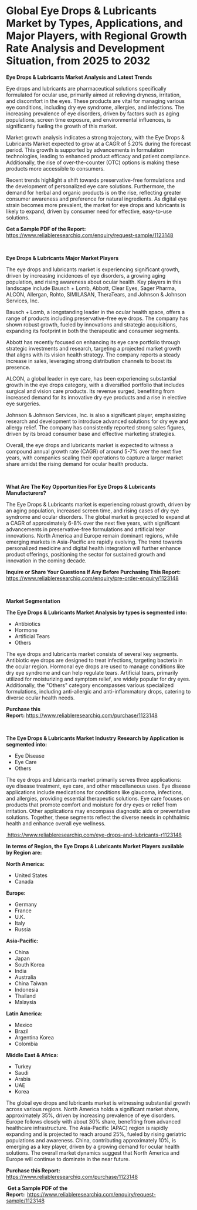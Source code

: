 <p><h1>Global Eye Drops & Lubricants Market by Types, Applications, and Major Players, with Regional Growth Rate Analysis and Development Situation, from 2025 to 2032</h1></p><p><strong>Eye Drops & Lubricants Market Analysis and Latest Trends</strong></p>
<p><p>Eye drops and lubricants are pharmaceutical solutions specifically formulated for ocular use, primarily aimed at relieving dryness, irritation, and discomfort in the eyes. These products are vital for managing various eye conditions, including dry eye syndrome, allergies, and infections. The increasing prevalence of eye disorders, driven by factors such as aging populations, screen time exposure, and environmental influences, is significantly fueling the growth of this market.</p><p>Market growth analysis indicates a strong trajectory, with the Eye Drops & Lubricants Market expected to grow at a CAGR of 5.20% during the forecast period. This growth is supported by advancements in formulation technologies, leading to enhanced product efficacy and patient compliance. Additionally, the rise of over-the-counter (OTC) options is making these products more accessible to consumers.</p><p>Recent trends highlight a shift towards preservative-free formulations and the development of personalized eye care solutions. Furthermore, the demand for herbal and organic products is on the rise, reflecting greater consumer awareness and preference for natural ingredients. As digital eye strain becomes more prevalent, the market for eye drops and lubricants is likely to expand, driven by consumer need for effective, easy-to-use solutions.</p></p>
<p><strong>Get a Sample PDF of the Report:&nbsp;</strong> <a href="https://www.reliableresearchiq.com/enquiry/request-sample/1123148?utm_campaign=2948&utm_medium=2&utm_source=Github&utm_content=ia&utm_term=19042025&utm_id=eye-drops-lubricants">https://www.reliableresearchiq.com/enquiry/request-sample/1123148</a></p>
<p>&nbsp;</p>
<p><strong>Eye Drops & Lubricants Major Market Players</strong></p>
<p><p>The eye drops and lubricants market is experiencing significant growth, driven by increasing incidences of eye disorders, a growing aging population, and rising awareness about ocular health. Key players in this landscape include Bausch + Lomb, Abbott, Clear Eyes, Sager Pharma, ALCON, Allergan, Rohto, SIMILASAN, TheraTears, and Johnson & Johnson Services, Inc.</p><p>Bausch + Lomb, a longstanding leader in the ocular health space, offers a range of products including preservative-free eye drops. The company has shown robust growth, fueled by innovations and strategic acquisitions, expanding its footprint in both the therapeutic and consumer segments.</p><p>Abbott has recently focused on enhancing its eye care portfolio through strategic investments and research, targeting a projected market growth that aligns with its vision health strategy. The company reports a steady increase in sales, leveraging strong distribution channels to boost its presence.</p><p>ALCON, a global leader in eye care, has been experiencing substantial growth in the eye drops category, with a diversified portfolio that includes surgical and vision care products. Its revenue surged, benefiting from increased demand for its innovative dry eye products and a rise in elective eye surgeries.</p><p>Johnson & Johnson Services, Inc. is also a significant player, emphasizing research and development to introduce advanced solutions for dry eye and allergy relief. The company has consistently reported strong sales figures, driven by its broad consumer base and effective marketing strategies.</p><p>Overall, the eye drops and lubricants market is expected to witness a compound annual growth rate (CAGR) of around 5-7% over the next five years, with companies scaling their operations to capture a larger market share amidst the rising demand for ocular health products.</p></p>
<p>&nbsp;</p>
<p><strong>What Are The Key Opportunities For Eye Drops & Lubricants Manufacturers?</strong></p>
<p><p>The Eye Drops & Lubricants market is experiencing robust growth, driven by an aging population, increased screen time, and rising cases of dry eye syndrome and ocular disorders. The global market is projected to expand at a CAGR of approximately 6-8% over the next five years, with significant advancements in preservative-free formulations and artificial tear innovations. North America and Europe remain dominant regions, while emerging markets in Asia-Pacific are rapidly evolving. The trend towards personalized medicine and digital health integration will further enhance product offerings, positioning the sector for sustained growth and innovation in the coming decade.</p></p>
<p><strong>Inquire or Share Your Questions If Any Before Purchasing This Report:</strong> <a href="https://www.reliableresearchiq.com/enquiry/pre-order-enquiry/1123148?utm_campaign=2948&utm_medium=2&utm_source=Github&utm_content=ia&utm_term=19042025&utm_id=eye-drops-lubricants">https://www.reliableresearchiq.com/enquiry/pre-order-enquiry/1123148</a></p>
<p>&nbsp;</p>
<p><strong>Market Segmentation</strong></p>
<p><strong>The Eye Drops & Lubricants Market Analysis by types is segmented into:</strong></p>
<p><ul><li>Antibiotics</li><li>Hormone</li><li>Artificial Tears</li><li>Others</li></ul></p>
<p><p>The eye drops and lubricants market consists of several key segments. Antibiotic eye drops are designed to treat infections, targeting bacteria in the ocular region. Hormonal eye drops are used to manage conditions like dry eye syndrome and can help regulate tears. Artificial tears, primarily utilized for moisturizing and symptom relief, are widely popular for dry eyes. Additionally, the "Others" category encompasses various specialized formulations, including anti-allergic and anti-inflammatory drops, catering to diverse ocular health needs.</p></p>
<p><strong>Purchase this Report:&nbsp;</strong><a href="https://www.reliableresearchiq.com/purchase/1123148?utm_campaign=2948&utm_medium=2&utm_source=Github&utm_content=ia&utm_term=19042025&utm_id=eye-drops-lubricants">https://www.reliableresearchiq.com/purchase/1123148</a></p>
<p>&nbsp;</p>
<p><strong>The Eye Drops & Lubricants Market Industry Research by Application is segmented into:</strong></p>
<p><ul><li>Eye Disease</li><li>Eye Care</li><li>Others</li></ul></p>
<p><p>The eye drops and lubricants market primarily serves three applications: eye disease treatment, eye care, and other miscellaneous uses. Eye disease applications include medications for conditions like glaucoma, infections, and allergies, providing essential therapeutic solutions. Eye care focuses on products that promote comfort and moisture for dry eyes or relief from irritation. Other applications may encompass diagnostic aids or preventative solutions. Together, these segments reflect the diverse needs in ophthalmic health and enhance overall eye wellness.</p></p>
<p><a href="https://www.reliableresearchiq.com/eye-drops-and-lubricants-r1123148?utm_campaign=2948&utm_medium=2&utm_source=Github&utm_content=ia&utm_term=19042025&utm_id=eye-drops-lubricants">&nbsp;https://www.reliableresearchiq.com/eye-drops-and-lubricants-r1123148</a></p>
<p><strong>In terms of Region, the Eye Drops & Lubricants Market Players available by Region are:</strong></p>
<p>
    <p> <strong> North America: </strong>
        <ul>
            <li>United States</li>
            <li>Canada</li>
        </ul>
        </p> 
    <p> <strong> Europe: </strong>
        <ul>
            <li>Germany</li>
            <li>France</li>
            <li>U.K.</li>
            <li>Italy</li>
            <li>Russia</li>
        </ul>
        </p> 
    <p> <strong> Asia-Pacific: </strong>
        <ul>
            <li>China</li>
            <li>Japan</li>
            <li>South Korea</li>
            <li>India</li>
            <li>Australia</li>
            <li>China Taiwan</li>
            <li>Indonesia</li>
            <li>Thailand</li>
            <li>Malaysia</li>
        </ul>
        </p> 
    <p> <strong> Latin America: </strong>
        <ul>
            <li>Mexico</li>
            <li>Brazil</li>
            <li>Argentina Korea</li>
            <li>Colombia</li>
        </ul>
        </p> 
    <p> <strong> Middle East & Africa: </strong>
        <ul>
            <li>Turkey</li>
            <li>Saudi</li>
            <li>Arabia</li>
            <li>UAE</li>
            <li>Korea</li>
        </ul>
    </p>
    </p>
<p><p>The global eye drops and lubricants market is witnessing substantial growth across various regions. North America holds a significant market share, approximately 35%, driven by increasing prevalence of eye disorders. Europe follows closely with about 30% share, benefiting from advanced healthcare infrastructure. The Asia-Pacific (APAC) region is rapidly expanding and is projected to reach around 25%, fueled by rising geriatric populations and awareness. China, contributing approximately 10%, is emerging as a key player, driven by a growing demand for ocular health solutions. The overall market dynamics suggest that North America and Europe will continue to dominate in the near future.</p></p>
<p><strong>Purchase this Report: </strong><a href="https://www.reliableresearchiq.com/purchase/1123148?utm_campaign=2948&utm_medium=2&utm_source=Github&utm_content=ia&utm_term=19042025&utm_id=eye-drops-lubricants">https://www.reliableresearchiq.com/purchase/1123148</a></p>
<p>&nbsp;<strong>Get a Sample PDF of the Report:&nbsp;&nbsp;</strong><a href="https://www.reliableresearchiq.com/enquiry/request-sample/1123148?utm_campaign=2948&utm_medium=2&utm_source=Github&utm_content=ia&utm_term=19042025&utm_id=eye-drops-lubricants">https://www.reliableresearchiq.com/enquiry/request-sample/1123148</a></p>
<p><strong></strong></p>
<p><p></p><p></p><p></p></p>
